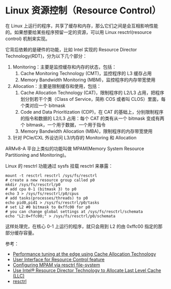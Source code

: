 # Linux 资源控制（Resource Control）

在 Linux 上运行的程序，共享了缓存和内存，那么它们之间是会互相影响性能的。如果想要给某些程序预留一定的资源，可以用 Linux resctrl(resource control) 机制来实现。

它背后依赖的是硬件的功能，比如 Intel 实现的 Resource Director Technology(RDT)，分为以下几个部分：

1. Monitoring：主要是监控缓存和内存的状态，包括：
	1. Cache Monitoring Technology (CMT)，监控程序的 L3 缓存占用
	2. Memory Bandwidth Monitoring (MBM)，监控程序的内存带宽使用
2. Allocation：主要是限制缓存和使用，包括：
	1. Cache Allocation Technology (CAT)，限制程序的 L2/L3 占用，把程序划分到若干个类（Class of Service，简称 COS 或者叫 CLOS）里面，每个类对应一个 bitmask
	2. Code and Data Prioritization (CDP)，在 CAT 的基础上，分别限制程序的指令和数据的 L2/L3 占用：每个 CAT 的类有从一个 bitmask 变成有两个 bitmask，一个用于数据，一个用于指令
	3. Memory Bandwidth Allocation (MBA)，限制程序的内存带宽使用
3. 针对 PCIe/CXL 外设访问 L3/内存的 Monitoring 和 Allocation

ARMv8-A 平台上类似的功能叫做 MPAM(Memory System Resource Partitioning and Monitoring)。

Linux 的 resctrl 功能通过 sysfs 挂载 resctrl 来暴露：

```shell
mount -t resctrl resctrl /sys/fs/resctrl
# create a new resource group called p0
mkdir /sys/fs/resctrl/p0
# add cpu 0-1 (bitmask 3) to p0
echo 3 > /sys/fs/resctrl/p0/cpus
# add tasks(processes/threads) to p0
echo pid0,pid1 > /sys/fs/resctrl/p0/tasks
# set L2 #0 bitmask to 0xffc00 for p0
# you can change global settings at /sys/fs/resctrl/schemata
echo "L2:0=ffc00;" > /sys/fs/resctrl/p0/schemata
```

这样处理完，在核心 0-1 上运行的程序，就只会用到 L2 的由 0xffc00 指定的那部分缓存容量。

参考：

- [Performance tuning at the edge using Cache Allocation Technology ](https://www.redhat.com/en/blog/performance-tuning-at-the-edge)
- [User Interface for Resource Control feature](https://docs.kernel.org/arch/x86/resctrl.html)
- [Configuring MPAM via resctrl file-system](https://developer.arm.com/documentation/108032/0100/A-closer-look-at-MPAM-software/Linux-MPAM-overview/Configuring-MPAM-via-resctrl-file-system)
- [Use Intel® Resource Director Technology to Allocate Last Level Cache (LLC)](https://www.intel.com/content/www/us/en/developer/articles/technical/use-intel-resource-director-technology-to-allocate-last-level-cache-llc.html)
- [resctrl](https://github.com/intel/intel-cmt-cat/wiki/resctrl)
